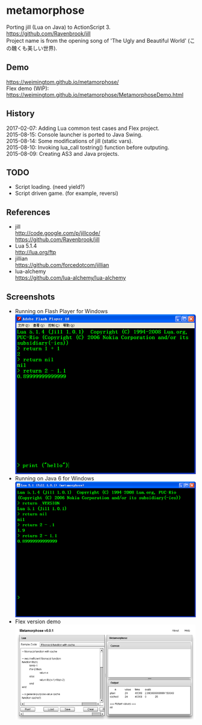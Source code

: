 # metamorphose
Porting jill (Lua on Java) to ActionScript 3.   
https://github.com/Ravenbrook/jill  
Project name is from the opening song of 'The Ugly and Beautiful World' (この醜くも美しい世界).   

## Demo  
https://weimingtom.github.io/metamorphose/  
Flex demo (WIP):  
https://weimingtom.github.io/metamorphose/MetamorphoseDemo.html  

## History  
2017-02-07: Adding Lua common test cases and Flex project.  
2015-08-15: Console launcher is ported to Java Swing.    
2015-08-14: Some modifications of jill (static vars).    
2015-08-10: Invoking lua_call tostring() function before outputing.    
2015-08-09: Creating AS3 and Java projects.  

## TODO    
* Script loading. (need yield?)      
* Script driven game. (for example, reversi)    

## References  
* jill  
http://code.google.com/p/jillcode/  
https://github.com/Ravenbrook/jill  
* Lua 5.1.4  
http://lua.org/ftp  
* jillian  
https://github.com/forcedotcom/jillian  
* lua-alchemy  
https://github.com/lua-alchemy/lua-alchemy  

## Screenshots  
* Running on Flash Player for Windows   
![Screenshot](/snapshot/launcher_001.png)  
* Running on Java 6 for Windows   
![Screenshot](/snapshot/launcher_002.png)    
* Flex version demo     
![Screenshot](/snapshot/flex_001.png)    
